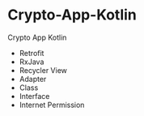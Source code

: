 # Crypto-App-Kotlin
Crypto App Kotlin

- Retrofit
- RxJava
- Recycler View
- Adapter
- Class
- Interface
- Internet Permission
